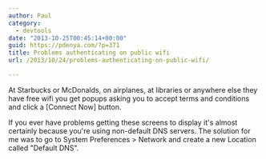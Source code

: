 ```yaml
---
author: Paul
category:
  - devtools
date: "2013-10-25T00:45:14+00:00"
guid: https://pdenya.com/?p=371
title: Problems authenticating on public wifi
url: /2013/10/24/problems-authenticating-on-public-wifi/

---
```

At Starbucks or McDonalds, on airplanes, at libraries or anywhere else they have free wifi you get popups asking you to accept terms and conditions and click a \[Connect Now\] button.

If you ever have problems getting these screens to display it's almost certainly because you're using non-default DNS servers. The solution for me was to go to System Preferences > Network and create a new Location called "Default DNS".
